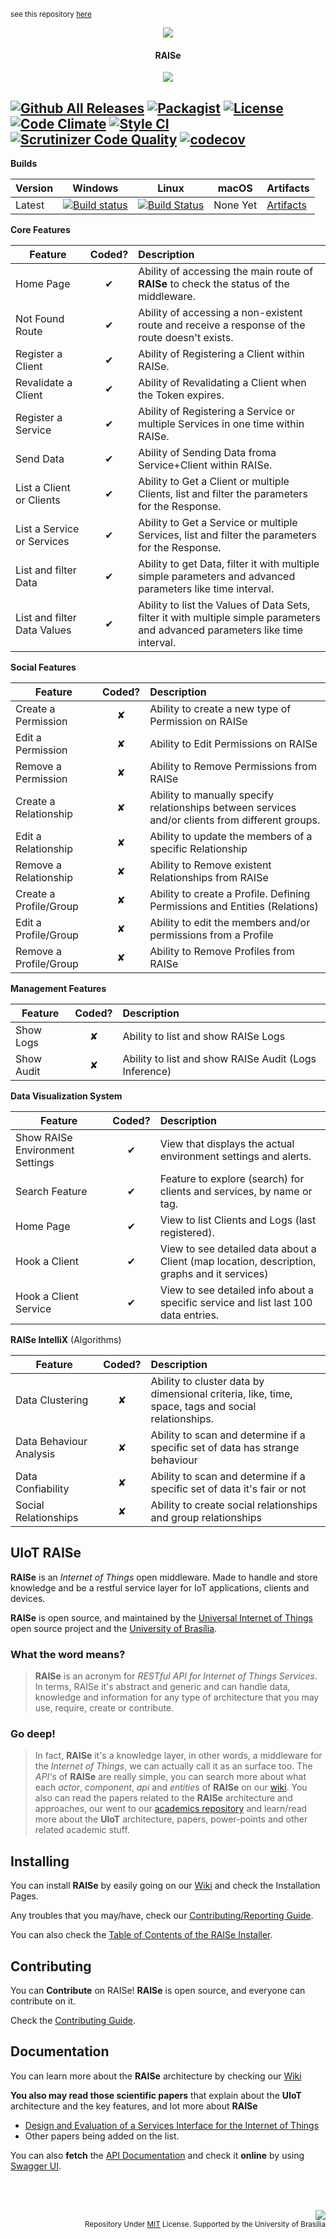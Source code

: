 <sup>see this repository <a href="https://github.com/uiot/raise">here</a></sup>

<p align="center">
  <img src="http://imgur.com/iQU8c9L.png"/>
  <h4 align="center">RAISe</h4>
  <p align="center">
    <img src="https://img.shields.io/badge/platform-macOS%20%7C%20Linux%20%7C%20Windows-lightgrey.svg"/>
  </p>
</p>


[![Github All Releases](https://img.shields.io/github/downloads/uiot/raise/total.svg)](https://github.com/uiot/raise/releases) [![Packagist](https://img.shields.io/packagist/v/uiot/raise.svg)](https://packagist.org/packages/uiot/raise) [![License](https://img.shields.io/badge/License-Apache%202.0-blue.svg)](https://opensource.org/licenses/Apache-2.0) [![Code Climate](https://codeclimate.com/github/UIoT/RAISe/badges/gpa.svg)](https://codeclimate.com/github/UIoT/RAISe) [![Style CI](https://styleci.io/repos/34536644/shield?style=flat)](https://styleci.io/repos/34536644/) [![Scrutinizer Code Quality](https://scrutinizer-ci.com/g/UIoT/RAISe/badges/quality-score.png?b=sbr)](https://scrutinizer-ci.com/g/UIoT/RAISe/?branch=sbr) [![codecov](https://codecov.io/gh/uiot/RAISe/branch/sbr/graph/badge.svg)](https://codecov.io/gh/uiot/RAISe)
-------------

<b>Builds</b>

Version | Windows | Linux | macOS |Artifacts |
--------|---------|-------|-------|----------|
Latest  | [![Build status](https://ci.appveyor.com/api/projects/status/jjwmx9moinqrha2n?svg=true)](https://ci.appveyor.com/project/sant0ro/raise-askjk)   | [![Build Status](https://travis-ci.org/uiot/raise.svg?branch=sbr)](https://travis-ci.org/uiot/raise) | None Yet | [Artifacts](https://ci.appveyor.com/project/sant0ro/raise-askjk/branch/sbr/artifacts) |

<b>Core Features</b>

| Feature  |  Coded?       | Description  |
|----------|:-------------:|:-------------|
| Home Page | &#10004; | Ability of accessing the main route of **RAISe** to check the status of the middleware. |
| Not Found Route | &#10004; | Ability of accessing a non-existent route and receive a response of the route doesn't exists. |
| Register a Client | &#10004; | Ability of Registering a Client within RAISe. |
| Revalidate a Client | &#10004; | Ability of Revalidating a Client when the Token expires. |
| Register a Service | &#10004; | Ability of Registering a Service or multiple Services in one time within RAISe. |
| Send Data | &#10004; | Ability of Sending Data froma  Service+Client within RAISe. |
| List a Client or Clients | &#10004; | Ability to Get a Client or multiple Clients, list and filter the parameters for the Response. |
| List a Service or Services | &#10004; | Ability to Get a Service or multiple Services, list and filter the parameters for the Response. |
| List and filter Data | &#10004; | Ability to get Data, filter it with multiple simple parameters and advanced parameters like time interval. |
| List and filter Data Values | &#10004; | Ability to list the Values of Data Sets, filter it with multiple simple parameters and advanced parameters like time interval. |

<b>Social Features</b>

| Feature  |  Coded?       | Description  |
|----------|:-------------:|:-------------|
| Create a Permission | &#10008; | Ability to create a new type of Permission on RAISe |
| Edit a Permission | &#10008; | Ability to Edit Permissions on RAISe |
| Remove a Permission | &#10008; | Ability to Remove Permissions from RAISe |
| Create a Relationship | &#10008; | Ability to manually specify relationships between services and/or clients from different groups. |
| Edit a Relationship | &#10008; | Ability to update the members of a specific Relationship |
| Remove a Relationship | &#10008; | Ability to Remove existent Relationships from RAISe |
| Create a Profile/Group | &#10008; | Ability to create a Profile. Defining Permissions and Entities (Relations) |
| Edit a Profile/Group | &#10008; | Ability to edit the members and/or permissions from a Profile |
| Remove a Profile/Group | &#10008; | Ability to Remove Profiles from RAISe |

<b>Management Features</b>

| Feature  |  Coded?       | Description  |
|----------|:-------------:|:-------------|
| Show Logs | &#10008; | Ability to list and show RAISe Logs |
| Show Audit | &#10008; | Ability to list and show RAISe Audit (Logs Inference) |

<b>Data Visualization System</b>

| Feature  |  Coded?       | Description  |
|----------|:-------------:|:-------------|
| Show RAISe Environment Settings | &#10004; | View that displays the actual environment settings and alerts. |
| Search Feature | &#10004; | Feature to explore (search) for clients and services, by name or tag. |
| Home Page | &#10004; | View to list Clients and Logs (last registered).  |
| Hook a Client | &#10004; | View to see detailed data about a Client (map location, description, graphs and it services)  |
| Hook a Client Service | &#10004; | View to see detailed info about a specific service and list last 100 data entries.  |

<b>RAISe IntelliX</b> (Algorithms)

| Feature  |  Coded?       | Description  |
|----------|:-------------:|:-------------|
| Data Clustering | &#10008; | Ability to cluster data by dimensional criteria, like, time, space, tags and social relationships. |
| Data Behaviour Analysis | &#10008; | Ability to scan and determine if a specific set of data has strange behaviour |
| Data Confiability | &#10008; | Ability to scan and determine if a specific set of data it's fair or not |
| Social Relationships | &#10008; | Ability to create social relationships and group relationships |

UIoT RAISe
----------

**RAISe** is an *Internet of Things* open middleware. Made to handle and store knowledge and be a restful service layer for IoT applications, clients and devices.

**RAISe** is open source, and maintained by the [Universal Internet of Things](https://uiot.org) open source project and the [University of Brasília](http://www.unb.br).

### What the word means?

> **RAISe** is an acronym for *RESTful API for Internet of Things Services*. In terms, RAISe it's abstract and generic and can handle data, knowledge and information for any type of architecture that you may use, require, create or contribute.

### Go deep!

> In fact, **RAISe** it's a knowledge layer, in other words, a middleware for the *Internet of Things*, we can actually call it as an surface too.
> The *API's* of **RAISe** are really simple, you can search more about what each *actor*, *component*, *api* and *entities* of **RAISe** on our [wiki](wiki). You also can read the papers related to the **RAISe** architecture and approaches, our went to our [academics repository](https://github.com/uiot/academics) and learn/read more about the **UIoT** architecture, papers, power-points and other related academic stuff.

Installing
----------

You can install <b>RAISe</b> by easily going on our [Wiki](wiki) and check the Installation Pages.

Any troubles that you may/have, check our [Contributing/Reporting Guide](CONTRIBUTING.md).

You can also check the [Table of Contents of the RAISe Installer](wiki/installer-reference).

Contributing
------------

You can <b>Contribute</b> on RAISe! <b>RAISe</b> is open source, and everyone can contribute on it.

Check the [Contributing Guide](CONTRIBUTING.md).

Documentation
-------------

You can learn more about the <b>RAISe</b> architecture by checking our [Wiki](wiki)

<b>You also may read those scientific papers</b> that explain about the <b>UIoT</b> architecture and the key features, and lot more about <b>RAISe</b>
* [Design and Evaluation of a Services Interface for the Internet of Things](http://dl.acm.org/citation.cfm?id=3023305)
* Other papers being added on the list.

You can also **fetch** the [API Documentation](docs/) and check it **online** by using [Swagger UI](http://docs.uiot.org/raise/).

<br>
<br>
<p align="right"><img src="http://imgur.com/l5hOjj4.gif"><br><sup>Repository Under <a href="https://github.com/uiot/raise/blob/sbr/LICENSE.md">MIT</a> License. Supported by the University of Brasília</sup></p>
